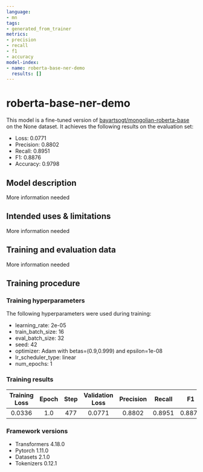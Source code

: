```yaml
---
language:
- mn
tags:
- generated_from_trainer
metrics:
- precision
- recall
- f1
- accuracy
model-index:
- name: roberta-base-ner-demo
  results: []
---
```


<!-- This model card has been generated automatically according to the information the Trainer had access to. You
should probably proofread and complete it, then remove this comment. -->

# roberta-base-ner-demo

This model is a fine-tuned version of [bayartsogt/mongolian-roberta-base](https://huggingface.co/bayartsogt/mongolian-roberta-base) on the None dataset.
It achieves the following results on the evaluation set:
- Loss: 0.0771
- Precision: 0.8802
- Recall: 0.8951
- F1: 0.8876
- Accuracy: 0.9798

## Model description

More information needed

## Intended uses & limitations

More information needed

## Training and evaluation data

More information needed

## Training procedure

### Training hyperparameters

The following hyperparameters were used during training:
- learning_rate: 2e-05
- train_batch_size: 16
- eval_batch_size: 32
- seed: 42
- optimizer: Adam with betas=(0.9,0.999) and epsilon=1e-08
- lr_scheduler_type: linear
- num_epochs: 1

### Training results

| Training Loss | Epoch | Step | Validation Loss | Precision | Recall | F1     | Accuracy |
|:-------------:|:-----:|:----:|:---------------:|:---------:|:------:|:------:|:--------:|
| 0.0336        | 1.0   | 477  | 0.0771          | 0.8802    | 0.8951 | 0.8876 | 0.9798   |


### Framework versions

- Transformers 4.18.0
- Pytorch 1.11.0
- Datasets 2.1.0
- Tokenizers 0.12.1
